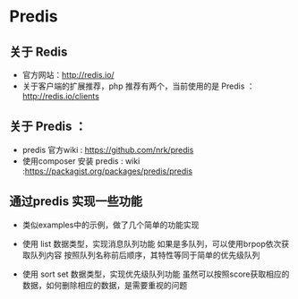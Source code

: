 # Predis 

## 关于 Redis 

* 官方网站：http://redis.io/
* 关于客户端的扩展推荐，php 推荐有两个，当前使用的是 Predis ： http://redis.io/clients


## 关于 Predis ：

* predis 官方wiki : https://github.com/nrk/predis
* 使用composer 安装 predis :  wiki :https://packagist.org/packages/predis/predis


## 通过predis 实现一些功能

* 类似examples中的示例，做了几个简单的功能实现
* 使用 list 数据类型，实现消息队列功能
        如果是多队列，可以使用brpop依次获取队列内容
        按照队列名称前后顺序，其特性等同于简单的优先级队列

* 使用 sort set 数据类型，实现优先级队列功能 
        虽然可以按照score获取相应的数据，如何删除相应的数据，是需要重视的问题


